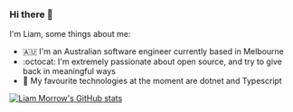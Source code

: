### Hi there 👋
I'm Liam, some things about me:

- 🇦🇺 I'm an Australian software engineer currently based in Melbourne
- :octocat: I'm extremely passionate about open source, and try to give back in meaningful ways
- 🔬 My favourite technologies at the moment are dotnet and Typescript



[![Liam Morrow's GitHub stats](https://github-readme-stats.vercel.app/api?username=LiamMorrow)](https://github.com/LiamMorrow)

<!--
**LiamMorrow/LiamMorrow** is a ✨ _special_ ✨ repository because its `README.md` (this file) appears on your GitHub profile.

Here are some ideas to get you started:

- 🔭 I’m currently working on ...
- 🌱 I’m currently learning ...
- 👯 I’m looking to collaborate on ...
- 🤔 I’m looking for help with ...
- 💬 Ask me about ...
- 📫 How to reach me: ...
- 😄 Pronouns: ...
- ⚡ Fun fact: ...
-->
